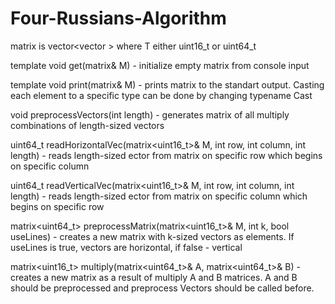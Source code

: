 # Four-Russians-Algorithm

matrix is vector<vector<T> > where T either uint16_t or uint64_t

template<typename T>
void get(matrix<T>& M) - initialize empty matrix from console input
  
template<typename Cast = uint16_t, typename T>
void print(matrix<T>& M) - prints matrix to the standart output. Casting each element to a specific type can be done by changing typename Cast
  
void preprocessVectors(int length) - generates matrix of all multiply combinations of length-sized vectors

uint64_t readHorizontalVec(matrix<uint16_t>& M, int row, int column, int length) - reads length-sized ector from matrix on specific row which begins on specific column

uint64_t readVerticalVec(matrix<uint16_t>& M, int row, int column, int length) - reads length-sized ector from matrix on specific column which begins on specific row

matrix<uint64_t> preprocessMatrix(matrix<uint16_t>& M, int k, bool useLines) - creates a new matrix with k-sized vectors as elements. If useLines is true, vectors are horizontal, if false - vertical

matrix<uint16_t> multiply(matrix<uint64_t>& A, matrix<uint64_t>& B) - creates a new matrix as a result of multiply A and B matrices. A and B should be preprocessed and preprocess Vectors should be called before.

